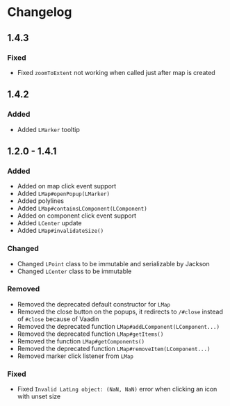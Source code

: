 # Changelog

## 1.4.3

### Fixed

- Fixed `zoomToExtent` not working when called just after map is created

## 1.4.2

### Added

- Added `LMarker` tooltip

## 1.2.0 - 1.4.1

### Added

- Added on map click event support
- Added `LMap#openPopup(LMarker)`
- Added polylines
- Added `LMap#containsLComponent(LComponent)`
- Added on component click event support
- Added `LCenter` update
- Added `LMap#invalidateSize()`

### Changed

- Changed `LPoint` class to be immutable and serializable by Jackson
- Changed `LCenter` class to be immutable

### Removed

- Removed the deprecated default constructor for `LMap`
- Removed the close button on the popups, it redirects to `/#close` instead
  of `#close` because of Vaadin
- Removed the deprecated function `LMap#addLComponent(LComponent...)`
- Removed the deprecated function `LMap#getItems()`
- Removed the function `LMap#getComponents()`
- Removed the deprecated function `LMap#removeItem(LComponent...)`
- Removed marker click listener from `LMap`

### Fixed

- Fixed `Invalid LatLng object: (NaN, NaN)` error when clicking an icon with
  unset size
